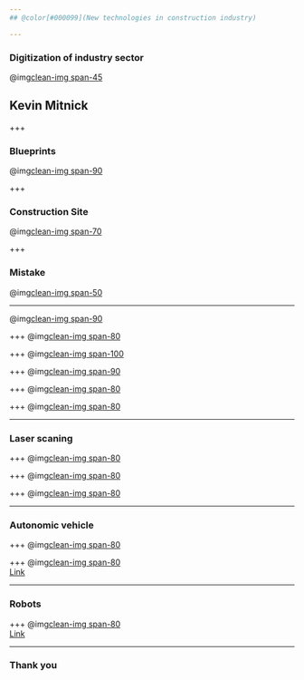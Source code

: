 ```yaml
---
## @color[#000099](New technologies in construction industry)

---
```

### Digitization of industry sector
@img[clean-img span-45](img/kevin_mitnick.0.1537578188.0.jpg)

<h2> Kevin Mitnick</h2>

+++
### Blueprints
@img[clean-img span-90](img/blueprint+image.jpg)

+++
### Construction Site
@img[clean-img span-70](img/0204050001-01-Role-of-Civil-Engineer-at-Construction-Site.jpg)

+++
### Mistake
@img[clean-img span-50](img/construction_mistakes.jpg)

---
@img[clean-img span-90](img/BIM.png)

+++
@img[clean-img span-80](img/bim_1.jpg)

+++
@img[clean-img span-100](img/BIM2.jpg)

+++
@img[clean-img span-90](img/BIM3.jpg)

+++
@img[clean-img span-80](img/Navisworks.jpg)

+++
@img[clean-img span-80](img/Dalux_25_of_27.jpg)

---
### Laser scaning

+++
@img[clean-img span-80](img/maxresdefault.jpg)

+++
@img[clean-img span-80](img/City-point-cloud-model.jpg)

+++
@img[clean-img span-80](img/15_12_20_Statek_ER-1.jpg)

---
### Autonomic vehicle

+++
@img[clean-img span-80](img/Volvo1.jpg)

+++
@img[clean-img span-80](img/Volvo2.jpg)<br>
<a target="_blank" href="https://www.youtube.com/watch?v=x_HQMXK4hCY">Link</a>

---
### Robots

+++
@img[clean-img span-80](img/FBR.jpg)<br>
<a target="_blank" href="https://www.youtube.com/watch?time_continue=67&v=264r1Bowy-g">Link</a>

---
### Thank you
